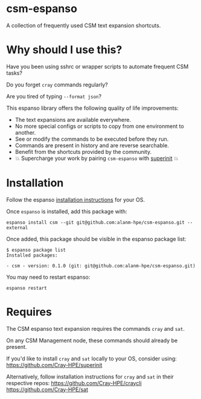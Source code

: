 # csm-espanso
A collection of frequently used CSM text expansion shortcuts.

# Why should I use this?
Have you been using sshrc or wrapper scripts to automate frequent CSM tasks?

Do you forget `cray` commands regularly?

Are you tired of typing `--format json`?

This espanso library offers the following quality of life improvements:
* The text expansions are available everywhere.
* No more special configs or scripts to copy from one environment to another.
* See or modify the commands to be executed before they run.
* Commands are present in history and are reverse searchable.
* Benefit from the shortcuts provided by the community.
* :boom: Supercharge your work by pairing `csm-espanso` with [superinit](https://github.com/Cray-HPE/superinit) :boom:

# Installation
Follow the espanso [installation instructions](https://espanso.org/install) for your OS.

Once `espanso` is installed, add this package with:
```
espanso install csm --git git@github.com:alanm-hpe/csm-espanso.git --external
```

Once added, this package should be visible in the espanso package list:
```
$ espanso package list
Installed packages:

- csm - version: 0.1.0 (git: git@github.com:alanm-hpe/csm-espanso.git)
```

You may need to restart espanso:
```
espanso restart
```

# Requires
The CSM espanso text expansion requires the commands `cray` and `sat`.

On any CSM Management node, these commands should already be present.

If you'd like to install `cray` and `sat` locally to your OS, consider using:
https://github.com/Cray-HPE/superinit

Alternatively, follow installation instructions for `cray` and `sat` in their respective repos:
https://github.com/Cray-HPE/craycli
https://github.com/Cray-HPE/sat
